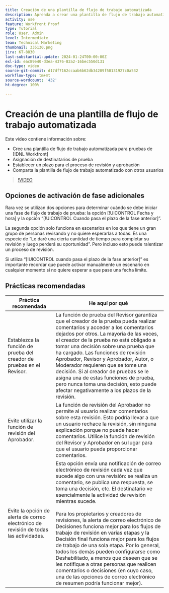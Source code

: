 ```yaml
---
title: Creación de una plantilla de flujo de trabajo automatizada
description: Aprenda a crear una plantilla de flujo de trabajo automatizada asignando destinatarios de revisión y estableciendo plazos de revisión. A continuación, comparta la plantilla con otros usuarios.
activity: use
feature: Workfront Proof
type: Tutorial
role: User, Admin
level: Intermediate
team: Technical Marketing
thumbnail: 335130.png
jira: KT-8830
last-substantial-update: 2024-01-24T00:00:00Z
exl-id: eac89e40-d3ea-4376-82a2-16bec550d131
doc-type: video
source-git-commit: d17df7162ccaab6b62db34209f50131927c0a532
workflow-type: tm+mt
source-wordcount: '432'
ht-degree: 100%

---
```


# Creación de una plantilla de flujo de trabajo automatizada

Este vídeo contiene información sobre:

* Cree una plantilla de flujo de trabajo automatizada para pruebas de [!DNL  Workfront]
* Asignación de destinatarios de prueba
* Establecer un plazo para el proceso de revisión y aprobación
* Comparta la plantilla de flujo de trabajo automatizado con otros usuarios

>[!VIDEO](https://video.tv.adobe.com/v/3454254/?quality=12&learn=on&enablevpops&captions=spa)

## Opciones de activación de fase adicionales

Rara vez se utilizan dos opciones para determinar cuándo se debe iniciar una fase de flujo de trabajo de prueba: la opción [!UICONTROL Fecha y hora] y la opción “[!UICONTROL Cuando pasa el plazo de la fase anterior]”.

La segunda opción solo funciona en escenarios en los que tiene un gran grupo de personas revisando y no quiere esperarlas a todas. Es una especie de “Le daré una cierta cantidad de tiempo para completar su revisión y luego perderá su oportunidad”. Pero incluso esto puede ralentizar un proceso de revisión.

Si utiliza “[!UICONTROL cuando pasa el plazo de la fase anterior]” es importante recordar que puede activar manualmente un escenario en cualquier momento si no quiere esperar a que pase una fecha límite.

## Prácticas recomendadas

| Práctica recomendada | He aquí por qué |
|---|---|
| Establezca la función de prueba del creador de pruebas en el Revisor. | La función de prueba del Revisor garantiza que el creador de la prueba pueda realizar comentarios y acceder a los comentarios dejados por otros. La mayoría de las veces, el creador de la prueba no está obligado a tomar una decisión sobre una prueba que ha cargado. Las funciones de revisión Aprobador, Revisor y Aprobador, Autor, o Moderador requieren que se tome una decisión. Si al creador de pruebas se le asigna una de estas funciones de prueba, pero nunca toma una decisión, esto puede afectar negativamente a los plazos de la revisión. |
| Evite utilizar la función de revisión del Aprobador. | La función de revisión del Aprobador no permite al usuario realizar comentarios sobre esta revisión. Esto podría llevar a que un usuario rechace la revisión, sin ninguna explicación porque no puede hacer comentarios. Utilice la función de revisión del Revisor y Aprobador en su lugar para que el usuario pueda proporcionar comentarios. |
| Evite la opción de alerta de correo electrónico de revisión de todas las actividades. | Esta opción envía una notificación de correo electrónico de revisión cada vez que sucede algo con una revisión: se realiza un comentario, se publica una respuesta, se toma una decisión, etc. El destinatario ve esencialmente la actividad de revisión mientras sucede.<br><br>Para los propietarios y creadores de revisiones, la alerta de correo electrónico de Decisiones funciona mejor para los flujos de trabajo de revisión en varias etapas y la Decisión final funciona mejor para los flujos de trabajo de una sola etapa. Por lo general, todos los demás pueden configurarse como Deshabilitado, a menos que deseen que se les notifique a otras personas que realicen comentarios o decisiones (en cuyo caso, una de las opciones de correo electrónico de resumen podría funcionar mejor). |

